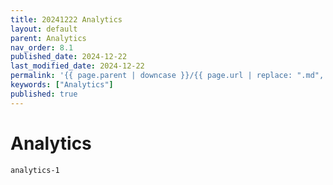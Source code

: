 ```yaml
---
title: 20241222 Analytics
layout: default
parent: Analytics
nav_order: 8.1
published_date: 2024-12-22
last_modified_date: 2024-12-22
permalink: '{{ page.parent | downcase }}/{{ page.url | replace: ".md", "" | downcase }}'
keywords: ["Analytics"]
published: true
---
```


# Analytics

`analytics-1`<br>